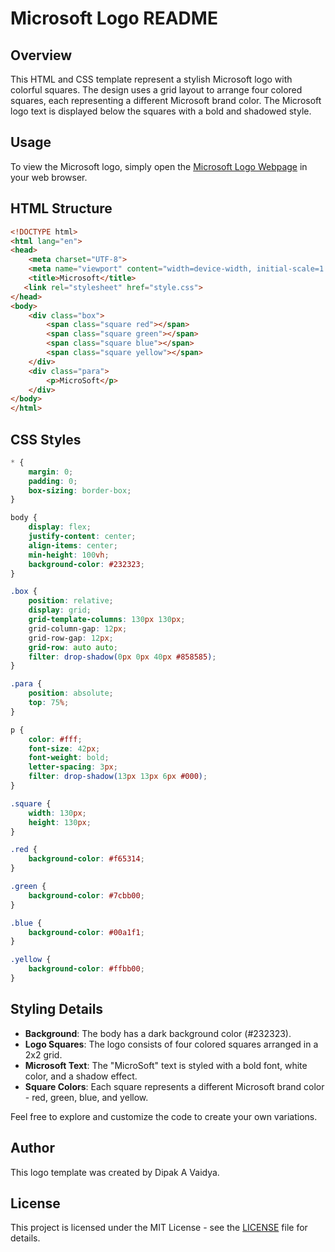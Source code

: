 # Microsoft Logo README

## Overview

This HTML and CSS template represent a stylish Microsoft logo with colorful squares. The design uses a grid layout to arrange four colored squares, each representing a different Microsoft brand color. The Microsoft logo text is displayed below the squares with a bold and shadowed style.

## Usage

To view the Microsoft logo, simply open the [Microsoft Logo Webpage](https://dipakavaidya.github.io/MicrosoftLogo/MicrosoftLogo/) in your web browser.

## HTML Structure

```html
<!DOCTYPE html>
<html lang="en">
<head>
    <meta charset="UTF-8">
    <meta name="viewport" content="width=device-width, initial-scale=1.0">
    <title>Microsoft</title>
   <link rel="stylesheet" href="style.css">
</head>
<body>
    <div class="box">
        <span class="square red"></span>
        <span class="square green"></span>
        <span class="square blue"></span>
        <span class="square yellow"></span>
    </div>
    <div class="para">
        <p>MicroSoft</p>
    </div>
</body>
</html>
```

## CSS Styles

```css
* {
    margin: 0;
    padding: 0;
    box-sizing: border-box;
}

body {
    display: flex;
    justify-content: center;
    align-items: center;
    min-height: 100vh;
    background-color: #232323;
}

.box {
    position: relative;
    display: grid;
    grid-template-columns: 130px 130px;
    grid-column-gap: 12px;
    grid-row-gap: 12px;
    grid-row: auto auto;
    filter: drop-shadow(0px 0px 40px #858585);
}

.para {
    position: absolute;
    top: 75%;
}

p {
    color: #fff;
    font-size: 42px;
    font-weight: bold;
    letter-spacing: 3px;
    filter: drop-shadow(13px 13px 6px #000);
}

.square {
    width: 130px;
    height: 130px;
}

.red {
    background-color: #f65314;
}

.green {
    background-color: #7cbb00;
}

.blue {
    background-color: #00a1f1;
}

.yellow {
    background-color: #ffbb00;
}
```

## Styling Details

- **Background**: The body has a dark background color (#232323).
- **Logo Squares**: The logo consists of four colored squares arranged in a 2x2 grid.
- **Microsoft Text**: The "MicroSoft" text is styled with a bold font, white color, and a shadow effect.
- **Square Colors**: Each square represents a different Microsoft brand color - red, green, blue, and yellow.

Feel free to explore and customize the code to create your own variations.

## Author

This logo template was created by Dipak  A Vaidya.

## License

This project is licensed under the MIT License - see the [LICENSE](LICENSE) file for details.

